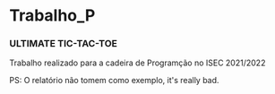 # Trabalho_P

### ULTIMATE TIC-TAC-TOE

Trabalho realizado para a cadeira de Programção no ISEC 2021/2022

PS: O relatório não tomem como exemplo, it's really bad.
